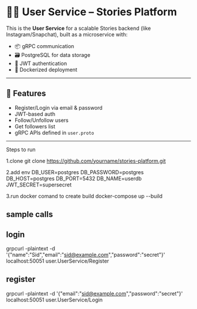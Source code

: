 # 🧑‍💼 User Service – Stories Platform 

This is the **User Service** for a scalable Stories backend (like Instagram/Snapchat), built as a microservice with:

- 📦 gRPC communication
- 🗃 PostgreSQL for data storage
- 🔐 JWT authentication
- 🐳 Dockerized deployment

---

## 🚀 Features

- Register/Login via email & password
- JWT-based auth
- Follow/Unfollow users
- Get followers list
- gRPC APIs defined in `user.proto`

---


Steps to run

1.clone
git clone https://github.com/yourname/stories-platform.git


2.add env 
DB_USER=postgres
DB_PASSWORD=postgres
DB_HOST=postgres
DB_PORT=5432
DB_NAME=userdb
JWT_SECRET=supersecret



3.run docker comand to create build
docker-compose up --build


## sample calls

 ## login
 grpcurl -plaintext -d '{"name":"Sid","email":"sid@example.com","password":"secret"}' \
  localhost:50051 user.UserService/Register

  ## register
  grpcurl -plaintext -d '{"email":"sid@example.com","password":"secret"}' \
  localhost:50051 user.UserService/Login




